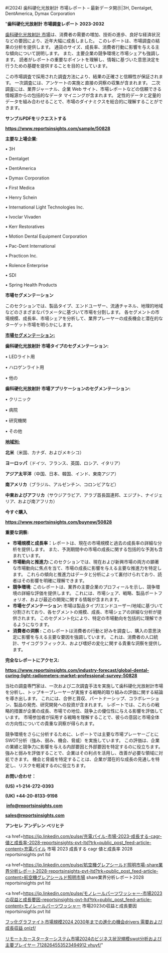 #(2024) 歯科硬化光放射計 市場レポート – 最新データ開示|3H, Dentalget, DentAmerica, Dymax Corporation

"<strong>歯科硬化光放射計 市場調査レポート 2023-2032</strong>

<a href=https://www.reportsinsights.com/sample/50828>歯科硬化光放射計 市場</a>は、消費者の需要の増加、技術の進歩、良好な経済状況などの要因により、近年大幅に成長しました。 このレポートは、市場調査の結果の分析を提供します。 通貨のサイズ、成長率、消費者行動に影響を与える主な傾向について説明します。 また、主要企業の競争環境と市場シェアも強調します。 読者がレポートの重要なポイントを理解し、情報に基づいた意思決定を行うための基礎を提供することを目的としています。

この市場調査で採用された調査方法により、結果の正確さと信頼性が保証されます。 一次調査には、アンケートの実施と直接の洞察の収集が含まれます。 二次調査には、業界ジャーナル、企業 Web サイト、市場レポートなどの信頼できる情報源からの包括的なデータ マイニングが含まれます。 定性的データと定量的データを組み合わせることで、市場のダイナミクスを総合的に理解することができます。

<strong><b>サンプルPDFをリクエストする</b></strong>

<a href=https://www.reportsinsights.com/sample/50828><strong><u>https://www.reportsinsights.com/sample/50828</u></strong></a>

<strong>主要な上場企業:</strong>

• 3H

• Dentalget

• DentAmerica

• Dymax Corporation

• First Medica

• Henry Schein

• International Light Technologies Inc.

• Ivoclar Vivaden

• Kerr Restoratives

• Motion Dental Equipment Corporation

• Pac-Dent International

• Practicon  Inc.

• Rolence Enterprise

• SDI

• Spring Health Products

<strong>市場セグメンテーション</strong>

このセクションでは、製品タイプ、エンドユーザー、流通チャネル、地理的地域などのさまざまなパラメータに基づいて市場を分割します。 各セグメントの市場規模、成長率、市場シェアを分析して、業界プレーヤーの成長機会と潜在的なターゲット市場を明らかにします。

<strong><u>市場セグメンテーション</u></strong><strong><u>:</u></strong>

<strong>歯科硬化光放射計 市場タイプのセグメンテーション:</strong>

• LEDライト用

• ハロゲンライト用

• 他の

<strong>歯科硬化光放射計 市場アプリケーションのセグメンテーション:</strong>

• クリニック

• 病院

• 研究機関

• その他

<strong><u>地域別</u></strong><strong><u>:</u></strong>

<strong>北米</strong>（米国、カナダ、およびメキシコ）

<strong>ヨーロッパ</strong>（ドイツ、フランス、英国、ロシア、イタリア）

<strong>アジア太平洋</strong>（中国、日本、韓国、インド、東南アジア）

<strong>南アメリカ</strong>（ブラジル、アルゼンチン、コロンビアなど）

<strong>中東およびアフリカ</strong>（サウジアラビア、アラブ首長国連邦、エジプト、ナイジェリア、および南アフリカ）

<strong>今すぐ購入</strong>

<a href=https://www.reportsinsights.com/buynow/50828><strong><u>https://www.reportsinsights.com/buynow/50828</u></strong></a>

<strong>重要な洞察:</strong>
<ul>
  <li><strong>市場規模と成長率：</strong>レポートは、現在の市場規模と過去の成長率の詳細な分析を提供します。 また、予測期間中の市場の成長に関する包括的な予測も含まれています。</li>
  <li><strong>市場動向と推進力:</strong>このセクションでは、現在および新興市場の両方の顕著な市場動向に焦点を当て、市場の成長に影響を与える主要な推進力を特定します。 これらの傾向と推進力はデータと分析によって裏付けられており、読者はその影響を明確に理解できます。</li>
  <li><strong>競争環境</strong>: このレポートは、業界の主要企業のプロフィールを示し、競争環境の詳細な評価を提供します。 これには、市場シェア、戦略、製品ポートフォリオ、および最近の開発に関する情報が含まれます。</li>
  <li><strong>市場セグメンテーション: </strong>市場は製品タイプ/エンドユーザー/地域に基づいて分割されており、各セグメントの規模、成長、市場シェアの詳細な分析が提供されます。 このセグメント化により、特定の市場動向を包括的に理解できるようになります。</li>
  <li><strong>消費者の洞察 : </strong>このレポートは消費者の行動と好みを調査し、購入の意思決定に影響を与える主要な要因を強調しています。 これは、消費者の人口統計、サイコグラフィックス、および嗜好の変化に関する貴重な洞察を提供します。</li>
</ul>
<strong>完全なレポートにアクセス:</strong>

<a href=https://www.reportsinsights.com/industry-forecast/global-dental-curing-light-radiometers-market-professional-survey-50828><strong><u><b>https://www.reportsinsights.com/industry-forecast/global-dental-curing-light-radiometers-market-professional-survey-50828</b></u></strong></a>

当社の調査専門家は、一次および二次調査手法を実施して歯科硬化光放射計市場を分析し、トップキープレーヤーが実施する戦略的取り組みの評価に関する結論を導き出します。 これには、合併と買収、パートナーシップ、コラボレーション、製品の発売、研究開発への投資が含まれます。 レポートでは、これらの戦略的措置が企業の成長、市場での地位、競争上の優位性に与える影響を評価しています。 市場参加者が採用する戦略を理解することで、彼らの意図と市場全体の方向性についての貴重な洞察が得られます。

競争環境をさらに分析するために、レポートでは主要な市場プレーヤーごとにSWOT分析（強み、弱み、機会、脅威）を実施しています。 この評価は、企業の業績と競争力に影響を与える内部要因と外部要因を特定するのに役立ちます。 強みと弱みを評価することで、企業はその利点を活用し、改善が必要な領域に対処できます。 機会と脅威を特定することは、企業が潜在的な成長の見通しを特定し、リスクを軽減するのに役立ちます。

<strong>お問い合わせ：</strong>

<strong>(US) +1-214-272-0393</strong>

<strong>(UK) +44-20-8133-9198</strong>

<strong> </strong><a href=info@reportsinsights.com><strong><u>info@reportsinsights.com</u></strong></a>

<a href=sales@reportsinsights.com><strong><u>sales@reportsinsights.com</u></strong></a>

<strong>アンセレ アンデレン ベリヒテ</strong>

<a href=https://jp.linkedin.com/pulse/充電パイル-市場-2023-成長する-cagr-値と成長率-2028-reportsinsights-pvt-ltd?trk=public_post_feed-article-content>充電パイル 市場 2023 成長する cagr 値と成長率 2028 reportsinsights pvt ltd</a>

<a href=https://jp.linkedin.com/pulse/航空機グレアシールド照明市場-share業界分析レポート2028-reportsinsights-pvt-ltd?trk=public_post_feed-article-content>航空機グレアシールド照明市場 share業界分析レポート2028 reportsinsights pvt ltd</a>

<a href=https://jp.linkedin.com/pulse/モノレールパーツワッシャー-市場2023の収益と成長要因-reportsinsights-pvt-ltd?trk=public_post_feed-article-content>モノレールパーツワッシャー 市場2023の収益と成長要因 reportsinsights pvt ltd</a>

<a href=https://www.linkedin.com/pulse/フッ化グラファイト市場規模2024-2030年までの進化の機会drivers-需要および成長収益-onlzf/>フッ化グラファイト市場規模2024 2030年までの進化の機会drivers 需要および成長収益 onlzf/</a>

<a href=https://www.linkedin.com/pulse/リモートカースターターシステム市場2024のビジネス状況規模swot分析および主要プレイヤー-7128264553523494912-vhuyf/>リモートカースターターシステム市場2024のビジネス状況規模swot分析および主要プレイヤー 7128264553523494912 vhuyf/</a>"

